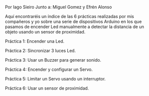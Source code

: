 Por Iago Sieiro Junto a: Miguel Gomez y Efrén Alonso

Aquí encontraréis un índice de las 6 prácticas realizadas por mis compañeros y yo sobre una serie de dispositivos Arduino en los que pasamos de encender Led manualmente a detectar la distancia de un objeto usando un sensor de proximidad.

Práctica 1: Encender una Led.

Práctica 2: Sincronizar 3 luces Led.

Práctica 3: Usar un Buzzer para generar sonido.

Práctica 4: Encender y configurar un Servo.

Práctica 5: Limitar un Servo usando un interruptor.

Práctica 6: Usar un sensor de proximidad.
